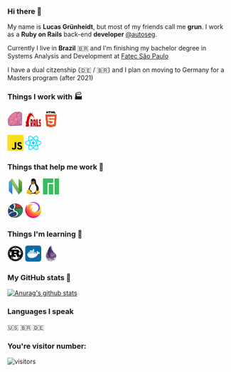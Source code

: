 ### Hi there 👋

My name is **Lucas Grünheidt**, but most of my friends call me **grun**. I work as a **Ruby on Rails** back-end **developer** [@autoseg](https://www.autoseg.com).

Currently I live in **Brazil** :brazil: and I'm finishing my bachelor degree in Systems Analysis and Development at [Fatec São Paulo](https://en.wikipedia.org/wiki/S%C3%A3o_Paulo_State_Technological_College)

I have a dual citzenship (:de: / :brazil:) and I plan on moving to Germany for a Masters program (after 2021)

### Things I work with :factory:
<img height="36" width="36" src="./icons/ruby.svg"/> <img height="36" width="36" fill='red' src="./icons/rubyonrails.svg"/> <img height="36" width="36" src="./icons/html5.svg"/>

<img height="36" width="36" src="./icons/javascript.svg"/> <img height="36" width="36" src="./icons/react.svg"/>


### Things that help me work :trolleybus:

<img height="36" width="36" src="./icons/neovim.svg"/> <img height="36" width="36" src="./icons/linux.svg"/> <img height="36" width="36" src="./icons/manjaro.svg"/>

<img height="36" width="36" src="./icons/google.svg"/> <img height="36" width="36" src="./icons/firefoxbrowser.svg"/>

### Things I'm learning :thought_balloon:

<img height="36" width="36" src="./icons/rust.svg"/> <img height="36" width="36" src="./icons/docker.svg"/>
<img height="36" width="36" src="./icons/elixir.svg"/>

### My GitHub stats :game_die:

[![Anurag's github stats](https://github-readme-stats.vercel.app/api?username=grun00&show_icons=true&theme=gruvbox)](https://github.com/anuraghazra/github-readme-stats)

### Languages I speak
:us:
:brazil:
:de:

### You're visitor number:

![visitors](https://visitor-badge.glitch.me/badge?page_id=grun00.grun00)
